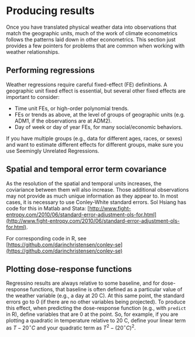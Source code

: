 # Producing results

Once you have translated physical weather data into observations that
match the geographic units, much of the work of climate econometrics
follows the patterns laid down in other econometrics. This section
just provides a few pointers for problems that are common when working
with weather relationships.

## Performing regressions

Weather regressions require careful fixed-effect (FE) definitions. A
geographic unit fixed effect is essential, but several other fixed
effects are important to consider:

 - Time unit FEs, or high-order polynomial trends.
 - FEs or trends as above, at the level of groups of geographic units
   (e.g. ADM1, if the observations are at ADM2).
 - Day of week or day of year FEs, for many social/economic behaviors.

If you have multiple groups (e.g., data for different ages, races, or
sexes) and want to estimate different effects for different groups,
make sure you use Seemingly Unrelated Regressions.

## Spatial and temporal error term covariance

As the resolution of the spatial and temporal units increases, the
coviariance between them will also increase. Those additional
observations may not provide as much unique information as they appear
to. In most cases, it is necessary to use Conley-White standard
errors. Sol Hsiang has code for this in Matlab and Stata:
[http://www.fight-entropy.com/2010/06/standard-error-adjustment-ols-for.html](http://www.fight-entropy.com/2010/06/standard-error-adjustment-ols-for.html).

For corresponding code in R, see [https://github.com/darinchristensen/conley-se](https://github.com/darinchristensen/conley-se)

## Plotting dose-response functions

Regressino results are always relative to some baseline, and for
dose-response functions, that baseline is often defined as a
particular value of the weather variable (e.g., a day at 20 C). At
this same point, the standard errors go to 0 (if there are no other
variables being projected). To produce this effect, when predicting
the dose-response function (e.g., with `predict` in R), define
variables that are 0 at the point. So, for example, if you are
plotting a quadratic in temperature relative to 20 C, define your
linear term as $T-20^\circ C$ and your quadratic term as $T^2 -
(20^\circ C)^2$.

